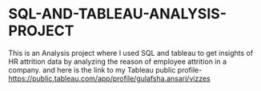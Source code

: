 # SQL-AND-TABLEAU-ANALYSIS-PROJECT
This is an Analysis project where I used SQL and tableau to get insights of  HR attrition data  by analyzing the reason of employee attrition in a company.
and here is the link to my Tableau public profile- https://public.tableau.com/app/profile/gulafsha.ansari/vizzes
